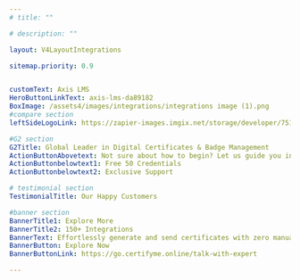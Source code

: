 ```yaml
---
# title: ""

# description: ""

layout: V4LayoutIntegrations

sitemap.priority: 0.9


customText: Axis LMS
HeroButtonLinkText: axis-lms-da89182
BoxImage: /assets4/images/integrations/integrations image (1).png
#compare section
leftSideLogoLink: https://zapier-images.imgix.net/storage/developer/751aa6f0b078c1fdc88e912d206bde23_2.png?auto=format&ixlib=react-9.8.0&fit=crop&q=50&w=60&h=60&dpr=1

#G2 section
G2Title: Global Leader in Digital Certificates & Badge Management
ActionButtonAbovetext: Not sure about how to begin? Let us guide you in the right direction!
ActionButtonbelowtext1: Free 50 Credentials
ActionButtonbelowtext2: Exclusive Support

# testimonial section
TestimonialTitle: Our Happy Customers   

#banner section
BannerTitle1: Explore More
BannerTitle2: 150+ Integrations
BannerText: Effortlessly generate and send certificates with zero manual intervention using the most advanced digital credential management software of 2023.
BannerButton: Explore Now
BannerButtonLink: https://go.certifyme.online/talk-with-expert

---
```


